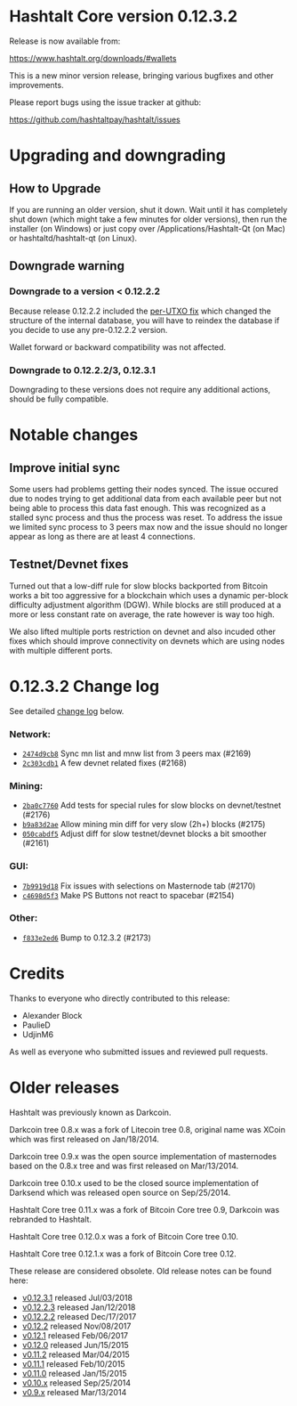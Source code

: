 Hashtalt Core version 0.12.3.2
==========================

Release is now available from:

  <https://www.hashtalt.org/downloads/#wallets>

This is a new minor version release, bringing various bugfixes and other
improvements.

Please report bugs using the issue tracker at github:

  <https://github.com/hashtaltpay/hashtalt/issues>


Upgrading and downgrading
=========================

How to Upgrade
--------------

If you are running an older version, shut it down. Wait until it has completely
shut down (which might take a few minutes for older versions), then run the
installer (on Windows) or just copy over /Applications/Hashtalt-Qt (on Mac) or
hashtaltd/hashtalt-qt (on Linux).

Downgrade warning
-----------------

### Downgrade to a version < 0.12.2.2

Because release 0.12.2.2 included the [per-UTXO fix](release-notes/hashtalt/release-notes-0.12.2.2.md#per-utxo-fix)
which changed the structure of the internal database, you will have to reindex
the database if you decide to use any pre-0.12.2.2 version.

Wallet forward or backward compatibility was not affected.

### Downgrade to 0.12.2.2/3, 0.12.3.1

Downgrading to these versions does not require any additional actions, should be
fully compatible.


Notable changes
===============

Improve initial sync
--------------------

Some users had problems getting their nodes synced. The issue occured due to nodes trying to
get additional data from each available peer but not being able to process this data fast enough.
This was recognized as a stalled sync process and thus the process was reset. To address the issue
we limited sync process to 3 peers max now and the issue should no longer appear as long as there
are at least 4 connections.

Testnet/Devnet fixes
--------------------

Turned out that a low-diff rule for slow blocks backported from Bitcoin works a bit too aggressive for
a blockchain which uses a dynamic per-block difficulty adjustment algorithm (DGW). While blocks are still
produced at a more or less constant rate on average, the rate however is way too high.

We also lifted multiple ports restriction on devnet and also incuded other fixes which should improve
connectivity on devnets which are using nodes with multiple different ports.


0.12.3.2 Change log
===================

See detailed [change log](https://github.com/hashtaltpay/hashtalt/compare/v0.12.3.1...hashtaltpay:v0.12.3.2) below.

### Network:
- [`2474d9cb8`](https://github.com/hashtaltpay/hashtalt/commit/2474d9cb8) Sync mn list and mnw list from 3 peers max (#2169)
- [`2c303cdb1`](https://github.com/hashtaltpay/hashtalt/commit/2c303cdb1) A few devnet related fixes (#2168)

### Mining:
- [`2ba0c7760`](https://github.com/hashtaltpay/hashtalt/commit/2ba0c7760) Add tests for special rules for slow blocks on devnet/testnet (#2176)
- [`b9a83d2ae`](https://github.com/hashtaltpay/hashtalt/commit/b9a83d2ae) Allow mining min diff for very slow (2h+) blocks (#2175)
- [`050cabdf5`](https://github.com/hashtaltpay/hashtalt/commit/050cabdf5) Adjust diff for slow testnet/devnet blocks a bit smoother (#2161)

### GUI:
- [`7b9919d18`](https://github.com/hashtaltpay/hashtalt/commit/7b9919d18) Fix issues with selections on Masternode tab (#2170)
- [`c4698d5f3`](https://github.com/hashtaltpay/hashtalt/commit/c4698d5f3) Make PS Buttons not react to spacebar (#2154)

### Other:
- [`f833e2ed6`](https://github.com/hashtaltpay/hashtalt/commit/f833e2ed6) Bump to 0.12.3.2 (#2173)


Credits
=======

Thanks to everyone who directly contributed to this release:

- Alexander Block
- PaulieD
- UdjinM6

As well as everyone who submitted issues and reviewed pull requests.


Older releases
==============

Hashtalt was previously known as Darkcoin.

Darkcoin tree 0.8.x was a fork of Litecoin tree 0.8, original name was XCoin
which was first released on Jan/18/2014.

Darkcoin tree 0.9.x was the open source implementation of masternodes based on
the 0.8.x tree and was first released on Mar/13/2014.

Darkcoin tree 0.10.x used to be the closed source implementation of Darksend
which was released open source on Sep/25/2014.

Hashtalt Core tree 0.11.x was a fork of Bitcoin Core tree 0.9,
Darkcoin was rebranded to Hashtalt.

Hashtalt Core tree 0.12.0.x was a fork of Bitcoin Core tree 0.10.

Hashtalt Core tree 0.12.1.x was a fork of Bitcoin Core tree 0.12.

These release are considered obsolete. Old release notes can be found here:

- [v0.12.3.1](https://github.com/hashtaltpay/hashtalt/blob/master/doc/release-notes/hashtalt/release-notes-0.12.3.1.md) released Jul/03/2018
- [v0.12.2.3](https://github.com/hashtaltpay/hashtalt/blob/master/doc/release-notes/hashtalt/release-notes-0.12.2.3.md) released Jan/12/2018
- [v0.12.2.2](https://github.com/hashtaltpay/hashtalt/blob/master/doc/release-notes/hashtalt/release-notes-0.12.2.2.md) released Dec/17/2017
- [v0.12.2](https://github.com/hashtaltpay/hashtalt/blob/master/doc/release-notes/hashtalt/release-notes-0.12.2.md) released Nov/08/2017
- [v0.12.1](https://github.com/hashtaltpay/hashtalt/blob/master/doc/release-notes/hashtalt/release-notes-0.12.1.md) released Feb/06/2017
- [v0.12.0](https://github.com/hashtaltpay/hashtalt/blob/master/doc/release-notes/hashtalt/release-notes-0.12.0.md) released Jun/15/2015
- [v0.11.2](https://github.com/hashtaltpay/hashtalt/blob/master/doc/release-notes/hashtalt/release-notes-0.11.2.md) released Mar/04/2015
- [v0.11.1](https://github.com/hashtaltpay/hashtalt/blob/master/doc/release-notes/hashtalt/release-notes-0.11.1.md) released Feb/10/2015
- [v0.11.0](https://github.com/hashtaltpay/hashtalt/blob/master/doc/release-notes/hashtalt/release-notes-0.11.0.md) released Jan/15/2015
- [v0.10.x](https://github.com/hashtaltpay/hashtalt/blob/master/doc/release-notes/hashtalt/release-notes-0.10.0.md) released Sep/25/2014
- [v0.9.x](https://github.com/hashtaltpay/hashtalt/blob/master/doc/release-notes/hashtalt/release-notes-0.9.0.md) released Mar/13/2014

